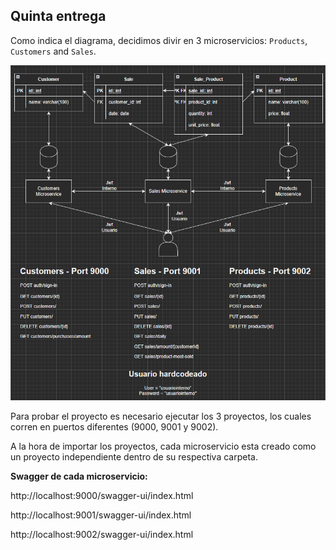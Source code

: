 ## Quinta entrega

Como indica el diagrama, decidimos divir en 3 microservicios: `Products`, `Customers` and `Sales`.

![diagrama](https://github.com/ezequielcinalli/tpe-arquitecturas-web/blob/main/TP5/TP5.png)

Para probar el proyecto es necesario ejecutar los 3 proyectos, los cuales corren en puertos diferentes (9000, 9001 y 9002).

A la hora de importar los proyectos, cada microservicio esta creado como un proyecto independiente dentro de su respectiva carpeta.

**Swagger de cada microservicio:**

http://localhost:9000/swagger-ui/index.html

http://localhost:9001/swagger-ui/index.html

http://localhost:9002/swagger-ui/index.html
